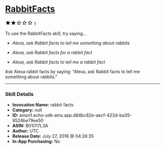 # [RabbitFacts](http://alexa.amazon.com/#skills/amzn1.echo-sdk-ams.app.d84bc82e-aecf-423d-ba35-9524be79ee50)
![2 stars](../../images/ic_star_black_18dp_1x.png)![2 stars](../../images/ic_star_black_18dp_1x.png)![2 stars](../../images/ic_star_border_black_18dp_1x.png)![2 stars](../../images/ic_star_border_black_18dp_1x.png)![2 stars](../../images/ic_star_border_black_18dp_1x.png) 1

To use the RabbitFacts skill, try saying...

* *Alexa, ask Rabbit facts to tell me something about rabbits*

* *Alexa, ask Rabbit facts for a rabbit fact*

* *Alexa, ask Rabbit facts to tell me a rabbit fact*

Ask Alexa rabbit facts by saying:
"Alexa, ask Rabbit facts to tell me something about rabbits."

***

### Skill Details

* **Invocation Name:** rabbit facts
* **Category:** null
* **ID:** amzn1.echo-sdk-ams.app.d84bc82e-aecf-423d-ba35-9524be79ee50
* **ASIN:** B01I7I7L3A
* **Author:** UTC
* **Release Date:** July 27, 2016 @ 04:26:35
* **In-App Purchasing:** No
